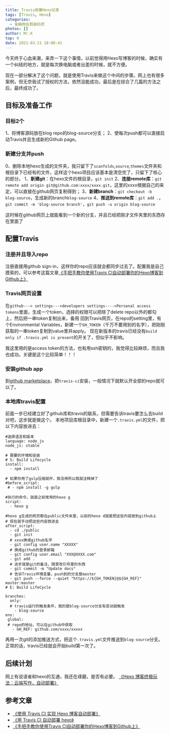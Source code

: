 ```yaml
---
title: Travis部署Hexo记录
tags: [Travis, Hexo]
categories:
  - 金融狗在假装码农
photos: []
author: Mr.K
top: 0
date: 2021-03-21 18:00:41
---
```

今天终于心血来潮，来弄一下这个事情，以前觉得用Hexo写博客的时候，确实有一个纠结的地方，就是每次换电脑或者出差的时候，就不方便。

<!-- more --> 

现在一部分解决了这个问题，就是使用Travis来做这个中间的步骤。网上也有很多案例，但无奈我试了授权的方法，依然没能成功，最后是在综合了几篇的方法之后，最终成功了。

## 目标及准备工作
### 目标2个
1、将博客源码放在blog repo的blog-source分支；
2、使每次push都可以直接启动Travis并且生成新的Github page。

### 新建分支并push
0、删除本地hexo生成的文件夹，我只留下了`scanfolds`,`source`,`themes`文件夹和根目录下已经有的文件，这样这个hexo项目应该基本是清空完了，只留下了核心的部分。
1、**新建git**：在hexo文件的根目录，`git init`
2、**连接remote库**：`git remote add origin git@github.com:xxxx/xxxx.git`，这里的xxxx根据自己的来定，可以直接在github网页复制得到；
3、**新建branch**：`git checkout -b blog-source`，生成新的branch`blog-source`
4、**推送到remote库**：`git add .`，`git commit -m 'blog-source branch'`，`git push -u origin blog-source`

这时候在github网页上就能看到一个新的分支，并且已经把刚才文件夹里的东西存在里面了

## 配置Travis
### 注册并且导入repo
注册直接用github sign-in，这样你的repo应该就会都同步过去了。配置我是自己摸索的，可以参考这篇文章[《手把手教你使用Travis CI自动部署你的Hexo博客到Github上》](https://www.jianshu.com/p/e22c13d85659)
### Travis网页设置
在`github---> settings--->developers settings---->Personal access tokens`里面，生成一个token，选择的权限可以把除了delete repo以外的都勾上，然后把一串token复制出来，备用
回到Travis网页，在repo的setting里，有个Environmental Variables，新建一个`GH_TOKEN`（千万不要用别的名字），把刚刚获取的一串token复制到value里并apply。
现在新版本的travis已经没有`build only if .travis.yml is present`的开关了，但似乎不影响。

我这里用的是access token的方法，也有用ssh密钥的，我觉得比较麻烦，而且我也成功。关键是这个比较简单！！！
### 安装github app
到[github marketplace](https://github.com/marketplace)，把`travis-ci`安装，一般情况下就默认开全部的repo就可以了。

### 本地库travis配置
前面一步已经建立好了github库和travis的联系，但需要告诉travis要怎么去build对吧，这步就是做这个。
本地项目库根目录中，新建一个`.travis.yml`的文件，把以下内容放进去：
```
#选择语言和版本
language: node_js
node_js: stable

# 需要的环境和安装
# S: Build Lifecycle
install:
  - npm install

# 如果你用了gulp压缩就开，我没用所以我就注释掉了
#before_script:
 # - npm install -g gulp

#执行的命令，就是之前常用的hexo g
script:
  - hexo g

#hexo g生成的网页都在public文件夹里，以前的hexo d就是把这些内容放到github上
# 现在就手动把这些内容放进去
after_script:
  - cd ./public
  - git init
  # xxxx换成github名字
  - git config user.name "XXXXX"
  # 换成github的登录邮箱
  - git config user.email "XXX@XXXX.com"
  - git add .
  # 这步就是git的备注，随意改引号里的东西
  - git commit -m "Update docs"
  # 告诉Travis环境变量，push到的分支是master
  - git push --force --quiet "https://${GH_TOKEN}@${GH_REF}" master:master
# E: Build LifeCycle

branches:
  only:
  # travis运行的触发条件，我的是blog-source分支有变动就触发
    - blog-source
env:
 global:
 # repo的地址，可以在github中获取
   - GH_REF: github.com/xxxx/xxxxx

```
再用一次git的添加推送方式，把这个`.travis.yml`文件推送到`blog-source`分支。正常的话，travis已经就会开始build第一次了。
## 后续计划
网上有说语雀和hexo的互通，我还在琢磨，是否有必要。
[《Hexo 博客终极玩法：云端写作，自动部署》](https://segmentfault.com/a/1190000017797561)

## 参考文章
- [《使用 Travis CI 实现 Hexo 博客自动部署》](https://xirikm.net/2019/826-2)
- [《用 Travis CI 自动部署 hexo》](https://segmentfault.com/a/1190000004667156)
- [《手把手教你使用Travis CI自动部署你的Hexo博客到Github上》](https://www.jianshu.com/p/e22c13d85659)
